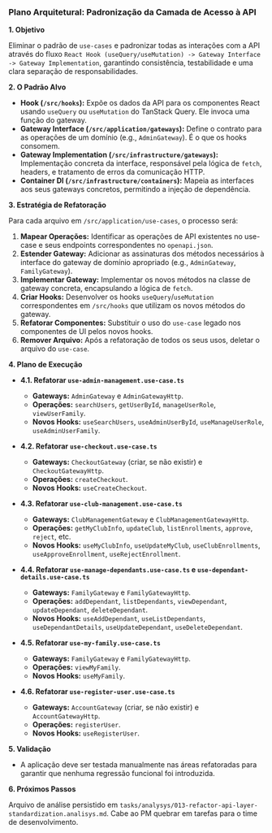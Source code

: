 ### Plano Arquitetural: Padronização da Camada de Acesso à API

**1. Objetivo**

Eliminar o padrão de `use-cases` e padronizar todas as interações com a API através do fluxo `React Hook (useQuery/useMutation) -> Gateway Interface -> Gateway Implementation`, garantindo consistência, testabilidade e uma clara separação de responsabilidades.

**2. O Padrão Alvo**

- **Hook (`/src/hooks`):** Expõe os dados da API para os componentes React usando `useQuery` ou `useMutation` do TanStack Query. Ele invoca uma função do gateway.
- **Gateway Interface (`/src/application/gateways`):** Define o contrato para as operações de um domínio (e.g., `AdminGateway`). É o que os hooks consomem.
- **Gateway Implementation (`/src/infrastructure/gateways`):** Implementação concreta da interface, responsável pela lógica de `fetch`, headers, e tratamento de erros da comunicação HTTP.
- **Container DI (`/src/infrastructure/containers`):** Mapeia as interfaces aos seus gateways concretos, permitindo a injeção de dependência.

**3. Estratégia de Refatoração**

Para cada arquivo em `/src/application/use-cases`, o processo será:

1.  **Mapear Operações:** Identificar as operações de API existentes no use-case e seus endpoints correspondentes no `openapi.json`.
2.  **Estender Gateway:** Adicionar as assinaturas dos métodos necessários à interface do gateway de domínio apropriado (e.g., `AdminGateway`, `FamilyGateway`).
3.  **Implementar Gateway:** Implementar os novos métodos na classe de gateway concreta, encapsulando a lógica de `fetch`.
4.  **Criar Hooks:** Desenvolver os hooks `useQuery`/`useMutation` correspondentes em `/src/hooks` que utilizam os novos métodos do gateway.
5.  **Refatorar Componentes:** Substituir o uso do `use-case` legado nos componentes de UI pelos novos hooks.
6.  **Remover Arquivo:** Após a refatoração de todos os seus usos, deletar o arquivo do `use-case`.

**4. Plano de Execução**

- **4.1. Refatorar `use-admin-management.use-case.ts`**
  - **Gateways:** `AdminGateway` e `AdminGatewayHttp`.
  - **Operações:** `searchUsers`, `getUserById`, `manageUserRole`, `viewUserFamily`.
  - **Novos Hooks:** `useSearchUsers`, `useAdminUserById`, `useManageUserRole`, `useAdminUserFamily`.

- **4.2. Refatorar `use-checkout.use-case.ts`**
  - **Gateways:** `CheckoutGateway` (criar, se não existir) e `CheckoutGatewayHttp`.
  - **Operações:** `createCheckout`.
  - **Novos Hooks:** `useCreateCheckout`.

- **4.3. Refatorar `use-club-management.use-case.ts`**
  - **Gateways:** `ClubManagementGateway` e `ClubManagementGatewayHttp`.
  - **Operações:** `getMyClubInfo`, `updateClub`, `listEnrollments`, `approve`, `reject`, etc.
  - **Novos Hooks:** `useMyClubInfo`, `useUpdateMyClub`, `useClubEnrollments`, `useApproveEnrollment`, `useRejectEnrollment`.

- **4.4. Refatorar `use-manage-dependants.use-case.ts` e `use-dependant-details.use-case.ts`**
  - **Gateways:** `FamilyGateway` e `FamilyGatewayHttp`.
  - **Operações:** `addDependant`, `listDependants`, `viewDependant`, `updateDependant`, `deleteDependant`.
  - **Novos Hooks:** `useAddDependant`, `useListDependants`, `useDependantDetails`, `useUpdateDependant`, `useDeleteDependant`.

- **4.5. Refatorar `use-my-family.use-case.ts`**
  - **Gateways:** `FamilyGateway` e `FamilyGatewayHttp`.
  - **Operações:** `viewMyFamily`.
  - **Novos Hooks:** `useMyFamily`.

- **4.6. Refatorar `use-register-user.use-case.ts`**
  - **Gateways:** `AccountGateway` (criar, se não existir) e `AccountGatewayHttp`.
  - **Operações:** `registerUser`.
  - **Novos Hooks:** `useRegisterUser`.

**5. Validação**

- A aplicação deve ser testada manualmente nas áreas refatoradas para garantir que nenhuma regressão funcional foi introduzida.

**6. Próximos Passos**

Arquivo de análise persistido em `tasks/analysys/013-refactor-api-layer-standardization.analisys.md`. Cabe ao PM quebrar em tarefas para o time de desenvolvimento.
